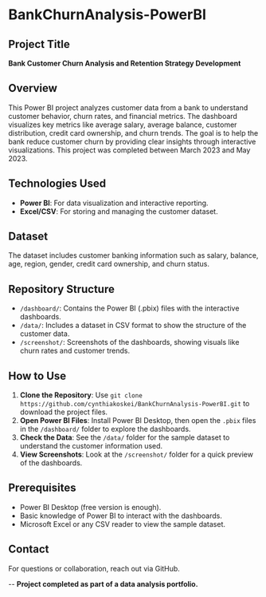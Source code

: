 # BankChurnAnalysis-PowerBI

## Project Title
**Bank Customer Churn Analysis and Retention Strategy Development**

## Overview
This Power BI project analyzes customer data from a bank to understand customer behavior, churn rates, and financial metrics. The dashboard visualizes key metrics like average salary, average balance, customer distribution, credit card ownership, and churn trends. The goal is to help the bank reduce customer churn by providing clear insights through interactive visualizations. This project was completed between March 2023 and May 2023.

## Technologies Used
- **Power BI**: For data visualization and interactive reporting.
- **Excel/CSV**: For storing and managing the customer dataset.

## Dataset
The dataset includes customer banking information such as salary, balance, age, region, gender, credit card ownership, and churn status. 

## Repository Structure
- `/dashboard/`: Contains the Power BI (.pbix) files with the interactive dashboards.
- `/data/`: Includes a dataset in CSV format to show the structure of the customer data.
- `/screenshot/`: Screenshots of the dashboards, showing visuals like churn rates and customer trends.

## How to Use
1. **Clone the Repository**: Use `git clone https://github.com/cynthiakoskei/BankChurnAnalysis-PowerBI.git` to download the project files.
2. **Open Power BI Files**: Install Power BI Desktop, then open the `.pbix` files in the `/dashboard/` folder to explore the dashboards.
3. **Check the Data**: See the `/data/` folder for the sample dataset to understand the customer information used.
4. **View Screenshots**: Look at the `/screenshot/` folder for a quick preview of the dashboards.

## Prerequisites
- Power BI Desktop (free version is enough).
- Basic knowledge of Power BI to interact with the dashboards.
- Microsoft Excel or any CSV reader to view the sample dataset.



## Contact
For questions or collaboration, reach out via GitHub.

--
**Project completed as part of a data analysis portfolio.**
